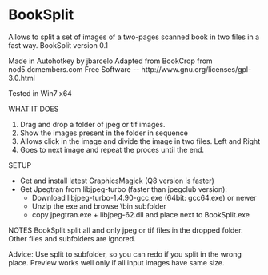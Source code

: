 # BookSplit
Allows to split a set of images of a two-pages scanned book in two files in a fast way.
BookSplit
version 0.1
<p/>Made in Autohotkey by jbarcelo
Adapted from BookCrop from nod5.dcmembers.com 
Free Software -- http://www.gnu.org/licenses/gpl-3.0.html

Tested in Win7 x64

WHAT IT DOES
1. Drag and drop a folder of jpeg or tif images.
2. Show the images present in the folder in sequence
3. Allows click in the image and divide the image in two files. Left and Right
4. Goes to next image and repeat the proces until the end.


SETUP
- Get and install latest GraphicsMagick (Q8 version is faster)
- Get Jpegtran from libjpeg-turbo (faster than jpegclub version):
  - Download libjpeg-turbo-1.4.90-gcc.exe (64bit: gcc64.exe) or newer
  - Unzip the exe and browse \bin subfolder
  - copy jpegtran.exe + libjpeg-62.dll and place next to BookSplit.exe

NOTES
BookSplit split all and only jpeg or tif files in the dropped folder.
Other files and subfolders are ignored.

Advice: Use split to subfolder, so you can redo if you split in the wrong place.
Preview works well only if all input images have same size.
